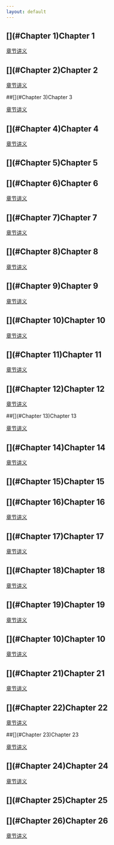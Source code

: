 ```yaml
---
layout: default
---
```


## [](#Chapter 1)Chapter 1



[章节讲义](frozen_part1_note)

## [](#Chapter 2)Chapter 2



[章节讲义](frozen_part2_note)

##[](#Chapter 3)Chapter 3



[章节讲义](frozen_part3_note)

## [](#Chapter 4)Chapter 4



[章节讲义](frozen_part4_note)

## [](#Chapter 5)Chapter 5 



## [](#Chapter 6)Chapter 6


[章节讲义](frozen_part6_note)

## [](#Chapter 7)Chapter 7

[章节讲义](frozen_part7_note)

## [](#Chapter 8)Chapter 8

[章节讲义](frozen_part8_note)

## [](#Chapter 9)Chapter 9

[章节讲义](frozen_part9_note)

## [](#Chapter 10)Chapter 10

[章节讲义](frozen_part10_note)

## [](#Chapter 11)Chapter 11



[章节讲义](frozen_part11_note)

## [](#Chapter 12)Chapter 12



[章节讲义](frozen_part12_note)

##[](#Chapter 13)Chapter 13



[章节讲义](frozen_part13_note)

## [](#Chapter 14)Chapter 14



[章节讲义](frozen_part14_note)

## [](#Chapter 15)Chapter 15 



## [](#Chapter 16)Chapter 16


[章节讲义](frozen_part16_note)

## [](#Chapter 17)Chapter 17

[章节讲义](frozen_part17_note)

## [](#Chapter 18)Chapter 18

[章节讲义](frozen_part18_note)

## [](#Chapter 19)Chapter 19

[章节讲义](frozen_part19_note)

## [](#Chapter 10)Chapter 10

[章节讲义](frozen_part20_note)

## [](#Chapter 21)Chapter 21



[章节讲义](frozen_part21_note)

## [](#Chapter 22)Chapter 22



[章节讲义](frozen_part22_note)

##[](#Chapter 23)Chapter 23



[章节讲义](frozen_part23_note)

## [](#Chapter 24)Chapter 24



[章节讲义](frozen_part24_note)

## [](#Chapter 25)Chapter 25 



## [](#Chapter 26)Chapter 26


[章节讲义](frozen_part26_note)




